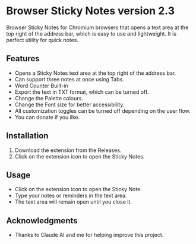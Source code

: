 # Browser Sticky Notes version 2.3
Browser Sticky Notes for Chromium browsers that opens a text area at the top right of the address bar, which is easy to use and lightweight. It is perfect utility for quick notes.

## Features

- Opens a Sticky Notes text area at the top right of the address bar.
- Can support three notes at once using Tabs.
- Word Counter Built-in
- Export the text in TXT format, which can be turned off.
- Change the Palette colours.
- Change the Font size for better accessibility.
- All customization toggles can be turned off depending on the user flow.
- You can donate if you like.


## Installation

1. Download the extension from the Releases.
2. Click on the extension icon to open the Sticky Notes.

## Usage

- Click on the extension icon to open the Sticky Note.
- Type your notes or reminders in the text area.
- The text area will remain open until you close it.

## Acknowledgments

- Thanks to Claude AI and me for helping improve this project.

